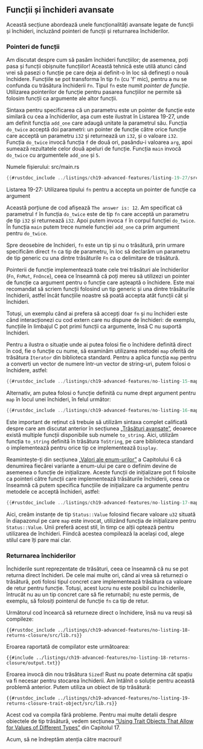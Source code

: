 ## Funcții și închideri avansate

Această secțiune abordează unele funcționalități avansate legate de funcții și închideri, incluzând pointeri de funcții și returnarea închiderilor.

### Pointeri de funcții

Am discutat despre cum să pasăm închideri funcțiilor; de asemenea, poți pasa și funcții obișnuite funcțiilor! Această tehnică este utilă atunci când vrei să pasezi o funcție pe care deja ai definit-o în loc să definești o nouă închidere. Funcțiile se pot transforma în tip `fn` (cu 'f' mic), pentru a nu se confunda cu trăsătura închiderii `Fn`. Tipul `fn` este numit *pointer de funcție*. Utilizarea pointerilor de funcție pentru pasarea funcțiilor ne permite să folosim funcții ca argumente ale altor funcții.

Sintaxa pentru specificarea că un parametru este un pointer de funcție este similară cu cea a închiderilor, așa cum este ilustrat în Listarea 19-27, unde am definit funcția `add_one` care adaugă unitate la parametrul său. Funcția `do_twice` acceptă doi parametri: un pointer de funcție către orice funcție care acceptă un parametru `i32` și returnează un `i32`, și o valoare `i32`. Funcția `do_twice` invocă funcția `f` de două ori, pasându-i valoarea `arg`, apoi sumează rezultatele celor două apeluri de funcție. Funcția `main` invocă `do_twice` cu argumentele `add_one` și `5`.

<span class="filename">Numele fișierului: src/main.rs</span>

```rust
{{#rustdoc_include ../listings/ch19-advanced-features/listing-19-27/src/main.rs}}
```

<span class="caption">Listarea 19-27: Utilizarea tipului `fn` pentru a accepta un pointer de funcție ca argument</span>

Această porțiune de cod afișează `The answer is: 12`. Am specificat că parametrul `f` în funcția `do_twice` este de tip `fn` care acceptă un parametru de tip `i32` și returnează `i32`. Apoi putem invoca `f` în corpul funcției `do_twice`. În funcția `main` putem trece numele funcției `add_one` ca prim argument pentru `do_twice`.

Spre deosebire de închideri, `fn` este un tip și nu o trăsătură, prin urmare specificăm direct `fn` ca tip de parametru, în loc să declarăm un parametru de tip generic cu una dintre trăsăturile `Fn` ca o delimitare de trăsătură.

Pointerii de funcție implementează toate cele trei trăsături ale închiderilor (`Fn`, `FnMut`, `FnOnce`), ceea ce înseamnă că poți mereu să utilizezi un pointer de funcție ca argument pentru o funcție care așteaptă o închidere. Este mai recomandat să scriem funcții folosind un tip generic și una dintre trăsăturile închiderii, astfel încât funcțiile noastre să poată accepta atât funcții cât și închideri.

Totuși, un exemplu când ai prefera să accepți doar `fn` și nu închideri este când interacționezi cu cod extern care nu dispune de închideri: de exemplu, funcțiile în limbajul C pot primi funcții ca argumente, însă C nu suportă închideri.

Pentru a ilustra o situație unde ai putea folosi fie o închidere definită direct în cod, fie o funcție cu nume, să examinăm utilizarea metodei `map` oferită de trăsătura `Iterator` din biblioteca standard. Pentru a aplica funcția `map` pentru a converti un vector de numere într-un vector de string-uri, putem folosi o închidere, astfel:

```rust
{{#rustdoc_include ../listings/ch19-advanced-features/no-listing-15-map-closure/src/main.rs:here}}
```

Alternativ, am putea folosi o funcție definită cu nume drept argument pentru `map` în locul unei închideri, în felul următor:

```rust
{{#rustdoc_include ../listings/ch19-advanced-features/no-listing-16-map-function/src/main.rs:here}}
```

Este important de reținut că trebuie să utilizăm sintaxa complet calificată despre care am discutat anterior în secțiunea [„Trăsături avansate”][advanced-traits]<!-- ignore -->, deoarece există multiple funcții disponibile sub numele `to_string`. Aici, utilizăm funcția `to_string` definită în trăsătura `ToString`, pe care biblioteca standard o implementează pentru orice tip ce implementează `Display`.

Reamintește-ți din secțiunea [„Valori ale enum-urilor”][enum-values]<!-- ignore --> a Capitolului 6 că denumirea fiecărei variante a enum-ului pe care o definim devine de asemenea o funcție de inițializare. Aceste funcții de inițializare pot fi folosite ca pointeri către funcții care implementează trăsăturile închiderii, ceea ce înseamnă că putem specifica funcțiile de inițializare ca argumente pentru metodele ce acceptă închideri, astfel:

```rust
{{#rustdoc_include ../listings/ch19-advanced-features/no-listing-17-map-initializer/src/main.rs:here}}
```

Aici, creăm instanțe de tip `Status::Value` folosind fiecare valoare `u32` situată în diapazonul pe care `map` este invocat, utilizând funcția de inițializare pentru `Status::Value`. Unii preferă acest stil, în timp ce alții optează pentru utilizarea de închideri. Fiindcă acestea compilează la același cod, alege stilul care îți pare mai clar.

### Returnarea închiderilor

Închiderile sunt reprezentate de trăsături, ceea ce înseamnă că nu se pot returna direct închideri. De cele mai multe ori, când ai vrea să returnezi o trăsătură, poti folosi tipul concret care implementează trăsătura ca valoare de retur pentru funcție. Totuși, acest lucru nu este posibil cu închiderile, întrucât nu au un tip concret care să fie returnabil; nu este permis, de exemplu, să folosiți pointerul de funcție `fn` ca tip de retur.

Următorul cod încearcă să returneze direct o închidere, însă nu va reuși să compileze:

```rust,ignore,does_not_compile
{{#rustdoc_include ../listings/ch19-advanced-features/no-listing-18-returns-closure/src/lib.rs}}
```

Eroarea raportată de compilator este următoarea:

```console
{{#include ../listings/ch19-advanced-features/no-listing-18-returns-closure/output.txt}}
```

Eroarea invocă din nou trăsătura `Sized`! Rust nu poate determina cât spațiu va fi necesar pentru stocarea închiderii. Am întâlnit o soluție pentru această problemă anterior. Putem utiliza un obiect de tip trăsătură:

```rust,noplayground
{{#rustdoc_include ../listings/ch19-advanced-features/no-listing-19-returns-closure-trait-object/src/lib.rs}}
```

Acest cod va compila fără probleme. Pentru mai multe detalii despre obiectele de tip trăsătură, vedem secțiunea [“Using Trait Objects That Allow for Values of Different Types”][using-trait-objects-that-allow-for-values-of-different-types]<!-- ignore --> din Capitolul 17.

Acum, să ne îndreptăm atenția către macrouri!

[advanced-traits]:
ch19-03-advanced-traits.html#advanced-traits
[enum-values]: ch06-01-defining-an-enum.html#enum-values
[using-trait-objects-that-allow-for-values-of-different-types]:
ch17-02-trait-objects.html#using-trait-objects-that-allow-for-values-of-different-types
